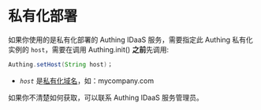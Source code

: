 # 私有化部署

<LastUpdated/>

如果你使用的是私有化部署的 Authing IDaaS 服务，需要指定此 Authing 私有化实例的 `host`，需要在调用 Authing.init() **之前**先调用:

```java
Authing.setHost(String host)；   
```

- *`host`* 是[私有化域名](https://docs.authing.cn/v2/guides/customize/domain/customized-domain.html)，如：mycompany.com

如果你不清楚如何获取，可以联系 Authing IDaaS 服务管理员。